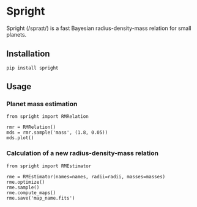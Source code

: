 # Spright

Spright (/spraɪt/) is a fast Bayesian radius-density-mass relation for small planets.

## Installation

    pip install spright

## Usage

### Planet mass estimation

    from spright import RMRelation 

    rmr = RMRelation()
    mds = rmr.sample('mass', (1.8, 0.05))
    mds.plot()

### Calculation of a new radius-density-mass relation

    from spright import RMEstimator
    
    rme = RMEstimator(names=names, radii=radii, masses=masses)
    rme.optimize()
    rme.sample()
    rme.compute_maps()
    rme.save('map_name.fits')